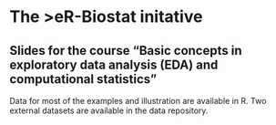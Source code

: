 # The >eR-Biostat initative
## Slides for the course “Basic concepts in exploratory data analysis (EDA) and computational statistics”

Data for most of the examples and illustration are available in R. Two external datasets are available in the data repository.

